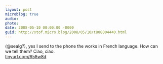 ```yaml
---
layout: post
microblog: true
audio: 
photo: 
date: 2008-05-10 00:00:00 -0000
guid: http://xtof.micro.blog/2008/05/10/t808004440.html
---
```

(@sealg?), yes I send to the phone the works in French language.  How can we tell them?  Ciao, ciao.  
[tinyurl.com/658w8d](http://tinyurl.com/658w8d)
